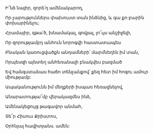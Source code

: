 Ի՜նձ նայիր, զորե՛ղ ամենակարող,


Որ չարություններս փախուստ տան ինձնից, և գա քո բարին փոխարինելու:


Հրամայիր, գթա՛ծ, խնամակալ, գովյալ, լո՜ւյս անշիջելի,


Որ զորությամբդ անհուն նորոգվի հաստատապես


Բնական կառուցվածքն անդամների՝ մարմնեղեն իմ տան,


Որպեսզի այնտեղ անհեռանալի բնակվես բազմած


Եվ հանգստանաս հաճո տենչանքով՝ քեզ հետ իմ հոգու ամուր միությամբ:


Ապականությունն իմ մեղքերի իսպառ հեռացնելով,


Անարատությա՜մբ վերակազմես ինձ,


Ամենակեցույց թագավոր անմահ,


Տե՜ր Հիսուս Քրիստոս,


Օրհնյալ հավիտյանս. ամեն: